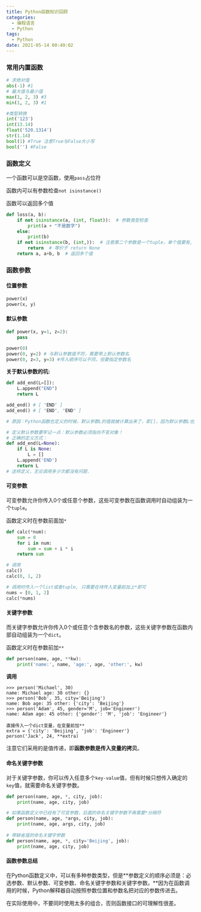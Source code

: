 ```yaml
---
title: Python函数知识回顾
categories:
  - 编程语言
  - Python
tags:
  - Python
date: 2021-05-14 00:49:02
---
```


### 常用内置函数

```python
# 求绝对值
abs(-1) #1
# 最大值与最小值
max(1, 2, 3) #3
min(1, 2, 3) #1

#类型转换
int('123')
int(13.14)
float('520.1314')
str(1.14)
bool(1) #True 注意True与False大小写
bool('') #False
```

### 函数定义

一个函数可以是空函数，使用`pass`占位符

函数内可以有参数检查`not isinstance()`

函数可以返回多个值

```python
def loss(a, b):
    if not isinstance(a, (int, float)):  # 参数类型检查
        print(a + "不是数字")
    else:
        print(b)
    if not isinstance(b, (int,)):  # 注意第二个参数是一个tuple，单个值要有,
        return  # 等价于 return None
    return a, a+b, b  # 返回多个值
```

### 函数参数

#### 位置参数

```python
power(x)
power(x, y)
```

#### 默认参数

```python
def power(x, y=1, z=2):
    pass

power(0)
power(0, y=2) # 与默认参数值不符，需要带上默认参数名
power(0, z=3, y=3) #传入顺序可以不同，但要指定参数名
```

**关于默认参数的坑:**

```python
def add_end(L=[]):
    L.append("END")
    return L

add_end() # [ "END" ]
add_end() # [ "END", "END" ]

# 原因：Python函数在定义的时候，默认参数L的值就被计算出来了，即[]，因为默认参数L也是一个变量，它指向对象[]，每次调用该函数，如果改变了L的内容，则下次调用时，默认参数的内容就变了，不再是函数定义时的[]了。

# 定义默认参数要牢记一点：默认参数必须指向不变对象！
# 正确的定义方式：
def add_end(L=None):
    if L is None:
        L = []
    L.append('END')
    return L
# 这样定义，无论调用多少次都没有问题.
```

#### 可变参数

可变参数允许你传入0个或任意个参数，这些可变参数在函数调用时自动组装为一个`tuple`。

函数定义时在参数前面加`*`

```python
def calc(*num):
    sum = 0
    for i in num:
        sum = sum + i * i
    return sum

# 调用
calc()
calc(0, 1, 2)

# 调用时传入一个list或者tuple, 只需要在待传入变量前加上*即可
nums = [0, 1, 2]
calc(*nums)
```

#### 关键字参数

而关键字参数允许你传入0个或任意个含参数名的参数，这些关键字参数在函数内部自动组装为一个`dict`。

函数定义时在参数前加`**`

```python
def person(name, age, **kw):
    print('name:', name, 'age:', age, 'other:', kw)
```

**调用**

```text
>>> person('Michael', 30)
name: Michael age: 30 other: {}
>>> person('Bob', 35, city='Beijing')
name: Bob age: 35 other: {'city': 'Beijing'}
>>> person('Adam', 45, gender='M', job='Engineer')
name: Adam age: 45 other: {'gender': 'M', 'job': 'Engineer'}    

直接传入一个dict变量，在变量前加**
extra = {'city': 'Beijing', 'job': 'Engineer'}
person('Jack', 24, **extra)
```

注意它们采用的是值传递，即**函数参数是传入变量的拷贝**。

#### 命名关键字参数

对于关键字参数，你可以传入任意多个`key-value`值，但有时候只想传入确定的`key`值，就需要命名关键字参数。

```python
def person(name, age, *, city, job):
    print(name, age, city, job)

# 如果函数定义中已经有了可变参数，后面的命名关键字参数不再需要*分隔符
def person(name, age, *args, city, job):
    print(name, age, args, city, job)
    
# 带缺省值的命名关键字参数
def person(name, age, *, city='Beijing', job):
    print(name, age, city, job)
```

#### 函数参数总结

在Python函数定义中，可以有多种参数类型，但是**参数定义的顺序必须是：必选参数、默认参数、可变参数、命名关键字参数和关键字参数。**因为在函数调用的时候，Python解释器自动按照参数位置和参数名把对应的参数传进去。

在实际使用中，不要同时使用太多的组合，否则函数接口的可理解性很差。

